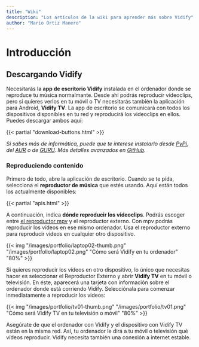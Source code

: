 ```yaml
---
title: "Wiki"
description: "Los artículos de la wiki para aprender más sobre Vidify"
author: "Mario Ortiz Manero"
---
```


# Introducción
## Descargando Vidify
Necesitarás la **app de escritorio Vidify** instalada en el ordenador donde se reproduce tu música normalmante. Desde ahí podrás reproducir videoclips, pero si quieres verlos en tu móvil o TV necesitarás también la aplicación para Android, **Vidify TV**. La app de escritorio se comunicará con todos los dispositivos disponibles en tu red y reproducirá los videoclips en ellos. Puedes descargar ambos aquí:

{{< partial "download-buttons.html" >}}

*Si sabes más de informática, puede que te interese instalarlo desde [PyPi](https://pypi.org/project/vidify), del [AUR](https://aur.archlinux.org/packages/vidify/) o de [GURU](https://gpo.zugaina.org/media-video/vidify). Más detalles avanzados en [GitHub](https://github.com/vidify/vidify#installation).*

### Reproduciendo contenido
Primero de todo, abre la aplicación de escritorio. Cuando se te pida, selecciona el **reproductor de música** que estés usando. Aquí están todos los actualmente disponibles:

{{< partial "apis.html" >}}

A continuación, indica **dónde reproducir los videoclips**. Podrás escoger entre [el reproductor mpv](https://mpv.io/) y el reproductor externo. Con mpv podrás reproducir los vídeos en ese mismo ordenador. Usa el reproductor externo para reproducir vídeos en cualquier otro dispositivo.

{{< img "/images/portfolio/laptop02-thumb.png" "/images/portfolio/laptop02.png" "Cómo será Vidify en tu ordenador" "80%" >}}

Si quieres reproducir los vídeos en otro dispositivo, lo único que necesitas hacer es seleccionar el Reproductor Externo y abrir **Vidify TV** en tu móvil o televisión. En éste, aparecerá una tarjeta con información sobre el ordenador donde está corriendo Vidify. Selecciónala para comenzar inmediatamente a reproducir los videos:

{{< img "/images/portfolio/tv01-thumb.png" "/images/portfolio/tv01.png" "Cómo será Vidify TV en tu televisión o móvil" "80%" >}}

Asegúrate de que el ordenador con Vidify y el dispositivo con Vidify TV están en la misma red. Así, tu ordenador le dirá a tu móvil o televisión qué vídeos reproducir. Vidify necesita también una conexión a internet estable.
